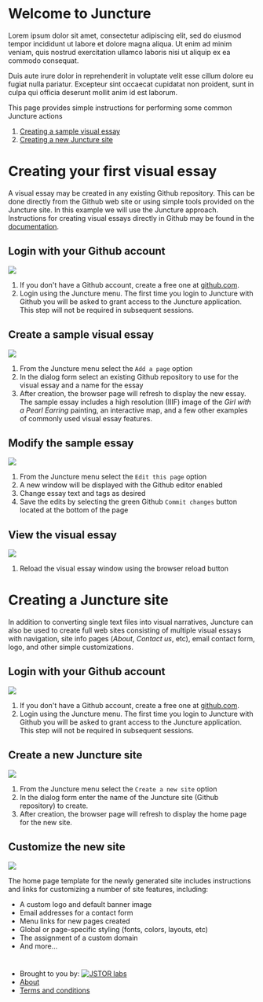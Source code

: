 <param ve-config component="default" fixed-header>

# Welcome to Juncture
<param id="welcome">

Lorem ipsum dolor sit amet, consectetur adipiscing elit, sed do eiusmod tempor incididunt ut labore et dolore magna aliqua. Ut enim ad minim veniam, quis nostrud exercitation ullamco laboris nisi ut aliquip ex ea commodo consequat. 

Duis aute irure dolor in reprehenderit in voluptate velit esse cillum dolore eu fugiat nulla pariatur. Excepteur sint occaecat cupidatat non proident, sunt in culpa qui officia deserunt mollit anim id est laborum.

This page provides simple instructions for performing some common Juncture actions

1. [Creating a sample visual essay](#create-visual-essay)
2. [Creating a new Juncture site](#create-juncture-site)

# Creating your first visual essay
<param id="create-visual-essay" class="cards clamp-20">

A visual essay may be created in any existing Github repository.  This can be done directly from the Github web site or using simple tools provided on the Juncture site.  In this example we will use the Juncture approach.  Instructions for creating visual essays directly in Github may be found in the [documentation](/docs/create-visual-essay-in-github).

## Login with your Github account

![](/images/login-with-github.jpg)

1. If you don't have a Github account, create a free one at [github.com](https://github.com). 
2. Login using the Juncture menu.  The first time you login to Juncture with Github you will be asked to grant access to the Juncture application.  This step will not be required in subsequent sessions.

## Create a sample visual essay

![](/images/create-essay.jpg)

1. From the Juncture menu select the `Add a page` option
2. In the dialog form select an existing Github repository to use for the visual essay and a name for the essay
3. After creation, the browser page will refresh to display the new essay.  The sample essay includes a high resolution (IIIF) image of the _Girl with a Pearl Earring_ painting, an interactive map, and a few other examples of commonly used visual essay features.

## Modify the sample essay

![](/images/edit-visual-essay.jpg)

1. From the Juncture menu select the `Edit this page` option
2. A new window will be displayed with the Github editor enabled
3. Change essay text and tags as desired
4. Save the edits by selecting the green Github `Commit changes` button located at the bottom of the page

## View the visual essay

![](/images/sample-essay.jpg)

1. Reload the visual essay window using the browser reload button

# Creating a Juncture site
<param id="create-juncture-site" class="cards clamp-20">

In addition to converting single text files into visual narratives, Juncture can also be used to create full web sites consisting of multiple visual essays with navigation, site info pages (_About_, _Contact us_, etc), email contact form, logo, and other simple customizations.

## Login with your Github account

![](/images/login-with-github.jpg)

1. If you don't have a Github account, create a free one at [github.com](https://github.com). 
2. Login using the Juncture menu.  The first time you login to Juncture with Github you will be asked to grant access to the Juncture application.  This step will not be required in subsequent sessions.

## Create a new Juncture site

![](/images/create-site.jpg)

1. From the Juncture menu select the `Create a new site` option
2. In the dialog form enter the name of the Juncture site (Github repository) to create.
3. After creation, the browser page will refresh to display the home page for the new site.

## Customize the new site

![](/images/new-site.jpg)

The home page template for the newly generated site includes instructions and links for customizing a number of site features, including:
- A custom logo and default banner image
- Email addresses for a contact form
- Menu links for new pages created
- Global or page-specific styling (fonts, colors, layouts, etc)
- The assignment of a custom domain
- And more...

#
<param class="footer">

- Brought to you by: [![JSTOR labs](/images/Labs_logo_knockout.svg "JSTOR Labs")](https://labs.jstor.org)
- [About](about)
- [Terms and conditions](terms-and-conditions)
